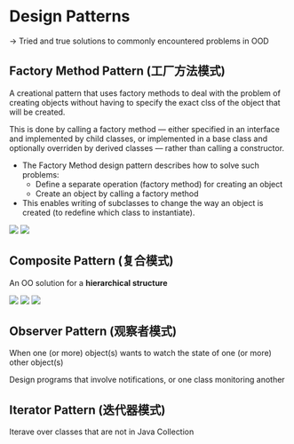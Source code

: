 # Design Patterns

-> Tried and true solutions to commonly encountered problems in OOD

## Factory Method Pattern (工厂方法模式)

A creational pattern that uses factory methods to deal with the problem of creating objects without having to specify the exact clss of the object that will be created.

This is done by calling a factory method — either specified in an interface and implemented by child classes, or implemented in a base class and optionally overriden by derived classes — rather than calling a constructor.

* The Factory Method design pattern describes how to solve such problems:
  * Define a separate operation (factory method) for creating an object
  * Create an object by calling a factory method
* This enables writing of subclasses to change the way an object is created (to redefine which class to instantiate).

<img src="https://github.com/Ziang-Lu/edX-Software-Object-Oriented-Design/blob/master/3-Design%20Patterns/1-Factory%20Method%20Pattern/factory_method_pattern.jpg?raw=true">

<img src="https://github.com/Ziang-Lu/edX-Software-Object-Oriented-Design/blob/master/3-Design%20Patterns/1-Factory%20Method%20Pattern/MazeGame-Room%20Example.png?raw=true">

## Composite Pattern (复合模式)

An OO solution for a **hierarchical structure**

<img src="https://github.com/Ziang-Lu/edX-Software-Object-Oriented-Design/blob/master/3-Design%20Patterns/2-Composite Pattern/composite_pattern.png?raw=true">

<img src="https://github.com/Ziang-Lu/edX-Software-Object-Oriented-Design/blob/master/3-Design%20Patterns/2-Composite Pattern/Composite%20Pattern.png?raw=true">

<img src="https://github.com/Ziang-Lu/edX-Software-Object-Oriented-Design/blob/master/3-Design%20Patterns/2-Composite Pattern/Topic-Lecture-Video%20Example.png?raw=true">

## Observer Pattern (观察者模式)

When one (or more) object(s) wants to watch the state of one (or more) other object(s)

Design programs that involve notifications, or one class monitoring another

## Iterator Pattern (迭代器模式)

Iterave over classes that are not in Java Collection